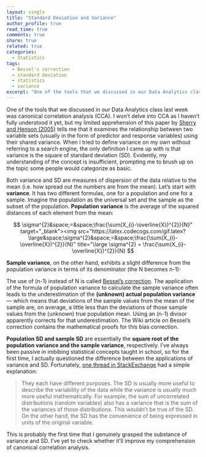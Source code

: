 ```yaml
---
layout: single
title: "Standard Deviation and Variance"
author_profile: true
read_time: true
comments: true
share: true
related: true
categories:
  - Statistics
tags:
  - Bessel's correction
  - standard deviation
  - statistics
  - variance
excerpt: "One of the tools that we discussed in our Data Analytics class last week was canonical correlation analysis (CCA). I won’t delve into CCA as I haven’t fully understood it yet, but my limited apprehension of this paper by Sherry and Henson (2005) tells me that it examines the relationship between two variable sets (usually in the form of predictor and response variables) using their shared variance. When I tried to define variance on my own without referring to a search engine, the only definition I came up with is that variance is the square of standard deviation (SD).  Evidently, my understanding of the concept is insufficient, prompting me to brush up on the topic some people would categorize as basic."
---
```


One of the tools that we discussed in our Data Analytics class last week was canonical correlation analysis (CCA). I won’t delve into CCA as I haven’t fully understood it yet, but my limited apprehension of this paper by <a href="http://www.tandfonline.com/doi/abs/10.1207/s15327752jpa8401_09">Sherry and Henson (2005)</a> tells me that it examines the relationship between two variable sets (usually in the form of predictor and response variables) using their shared variance. When I tried to define variance on my own without referring to a search engine, the only definition I came up with is that variance is the square of standard deviation (SD). Evidently, my understanding of the concept is insufficient, prompting me to brush up on the topic some people would categorize as basic.

<!-- readmore -->

Both variance and SD are measures of dispersion of the data relative to the mean (i.e. how spread out the numbers are from the mean). Let’s start with <b>variance</b>. It has two different formulas, one for a population and one for a sample. Imagine the population as the universal set and the sample as the subset of the population. <b>Population variance</b> is the average of the squared distances of each element from the mean:

$$
\sigma^{2}&space;=&space;\frac{\sum(X_{i}-\overline{X})^{2}}{N}" target="_blank"><img src="https://latex.codecogs.com/gif.latex?\large&space;\sigma^{2}&space;=&space;\frac{\sum(X_{i}-\overline{X})^{2}}{N}" title="\large \sigma^{2} = \frac{\sum(X_{i}-\overline{X})^{2}}{N}
$$

<b>Sample variance</b>, on the other hand, exhibits a slight difference from the population variance in terms of its denominator (the N becomes n-1):

The use of (n-1) instead of N is called <a href="https://en.wikipedia.org/wiki/Bessel%27s_correction">Bessel’s correction</a>. The application of the formula of population variance to calculate the sample variance often leads to the underestimation of the <b>(unknown) actual population variance</b>— which means that deviations of the sample values from the mean of the sample are, on average, a little less than the deviations of those sample values from the (unknown) true population mean. Using an (n-1) divisor apparently corrects for that underestimation. The Wiki article on Bessel’s correction contains the mathematical proofs for this bias correction.

<b>Population SD and sample SD</b> are essentially the <b>square root of the population variance and the sample variance</b>, respectively. I’ve always been passive in imbibing statistical concepts taught in school, so for the first time, I actually questioned the difference between the applications of variance and SD. Fortunately, <a href="https://stats.stackexchange.com/questions/35123/whats-the-difference-between-variance-and-standard-deviation">one thread in StackExchange</a> had a simple explanation:

>They each have different purposes. The SD is usually more useful to describe the variability of the data while the variance is usually much more useful mathematically. For example, the sum of uncorrelated distributions (random variables) also has a variance that is the sum of the variances of those distributions. This wouldn’t be true of the SD. On the other hand, the SD has the convenience of being expressed in units of the original variable.

This is probably the first time that I genuinely grasped the substance of variance and SD. I’ve yet to check whether it’ll improve my comprehension of canonical correlation analysis.
